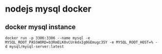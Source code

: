 # nodejs mysql docker


## docker mysql instance 

```
docker run -p 3306:3306 --name mysql -e MYSQL_ROOT_PASSWORD=b3RmELKOvCUrAdxIg0GEmugc3SY -e MYSQL_ROOT_HOST=% -d mysql/mysql-server:latest

```